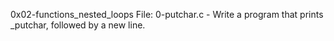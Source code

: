 0x02-functions_nested_loops
File: 0-putchar.c - Write a program that prints _putchar, followed by a new line.
